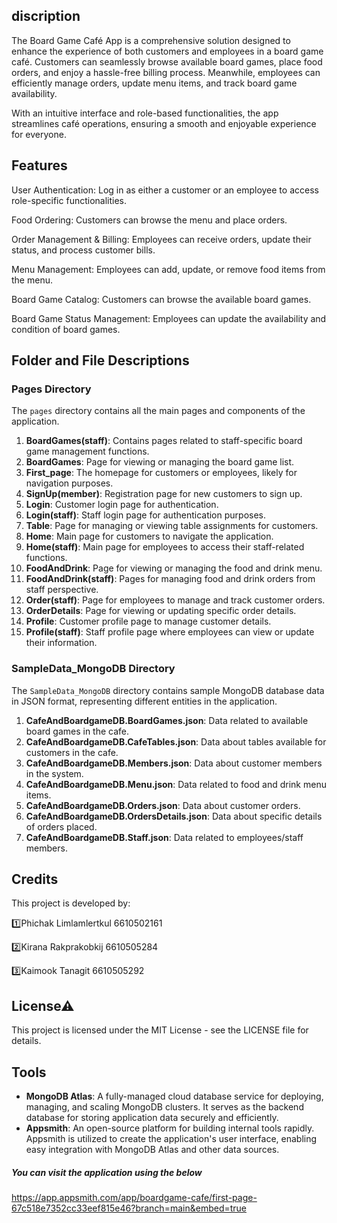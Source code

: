 ## discription

The Board Game Café App is a comprehensive solution designed to enhance the experience of both customers and employees in a board game café. Customers can seamlessly browse available board games, place food orders, and enjoy a hassle-free billing process. Meanwhile, employees can efficiently manage orders, update menu items, and track board game availability.

With an intuitive interface and role-based functionalities, the app streamlines café operations, ensuring a smooth and enjoyable experience for everyone.

## Features

User Authentication: Log in as either a customer or an employee to access role-specific functionalities.

Food Ordering: Customers can browse the menu and place orders.

Order Management & Billing: Employees can receive orders, update their status, and process customer bills.

Menu Management: Employees can add, update, or remove food items from the menu.

Board Game Catalog: Customers can browse the available board games.

Board Game Status Management: Employees can update the availability and condition of board games.

## Folder and File Descriptions

### Pages Directory

The `pages` directory contains all the main pages and components of the application.

1. **BoardGames(staff)**: Contains pages related to staff-specific board game management functions.
2. **BoardGames**: Page for viewing or managing the board game list.
3. **First_page**: The homepage for customers or employees, likely for navigation purposes.
4. **SignUp(member)**: Registration page for new customers to sign up.
5. **Login**: Customer login page for authentication.
6. **Login(staff)**: Staff login page for authentication purposes.
7. **Table**: Page for managing or viewing table assignments for customers.
8. **Home**: Main page for customers to navigate the application.
9. **Home(staff)**: Main page for employees to access their staff-related functions.
10. **FoodAndDrink**: Page for viewing or managing the food and drink menu.
11. **FoodAndDrink(staff)**: Pages for managing food and drink orders from staff perspective.
12. **Order(staff)**: Page for employees to manage and track customer orders.
13. **OrderDetails**: Page for viewing or updating specific order details.
14. **Profile**: Customer profile page to manage customer details.
15. **Profile(staff)**: Staff profile page where employees can view or update their information.

### SampleData_MongoDB Directory
The `SampleData_MongoDB` directory contains sample MongoDB database data in JSON format, representing different entities in the application.

1. **CafeAndBoardgameDB.BoardGames.json**: Data related to available board games in the cafe.
2. **CafeAndBoardgameDB.CafeTables.json**: Data about tables available for customers in the cafe.
3. **CafeAndBoardgameDB.Members.json**: Data about customer members in the system.
4. **CafeAndBoardgameDB.Menu.json**: Data related to food and drink menu items.
5. **CafeAndBoardgameDB.Orders.json**: Data about customer orders.
6. **CafeAndBoardgameDB.OrdersDetails.json**: Data about specific details of orders placed.
7. **CafeAndBoardgameDB.Staff.json**: Data related to employees/staff members.

## Credits
This project is developed by:

1️⃣Phichak Limlamlertkul 6610502161

2️⃣Kirana Rakprakobkij 6610505284

3️⃣Kaimook Tanagit 6610505292

## License⚠
This project is licensed under the MIT License - see the LICENSE file for details.

## Tools
- **MongoDB Atlas**: A fully-managed cloud database service for deploying, managing, and scaling MongoDB clusters. It serves as the backend database for storing application data securely and efficiently.
- **Appsmith**: An open-source platform for building internal tools rapidly. Appsmith is utilized to create the application's user interface, enabling easy integration with MongoDB Atlas and other data sources.

##### You can visit the application using the below 
https://app.appsmith.com/app/boardgame-cafe/first-page-67c518e7352cc33eef815e46?branch=main&embed=true
